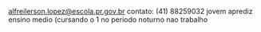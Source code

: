 alfreilerson.lopez@escola.pr.gov.br
contato: (41) 88259032
jovem aprediz ensino medio (cursando o 1 no periodo noturno
nao trabalho
